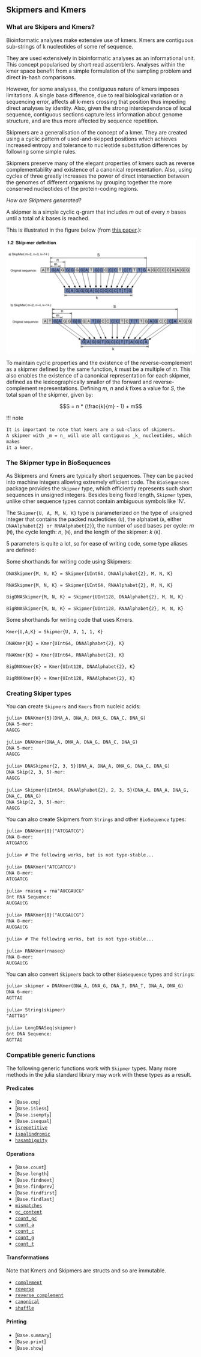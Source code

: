 

## Skipmers and Kmers


### What are Skipers and Kmers?

Bioinformatic analyses make extensive use of kmers.
Kmers are contiguous sub-strings of k nucleotides of some ref sequence. 

They are used extensively in bioinformatic analyses as an informational unit.
This concept popularised by short read assemblers. 
Analyses within the kmer space benefit from a simple formulation of the sampling
problem and direct in-hash comparisons.

However, for some analyses, the contiguous nature of kmers imposes limitations.
A single base difference, due to real biological variation or a sequencing error,
affects all k-mers crossing that position thus impeding direct analyses by identity.
Also, given the strong interdependence of local sequence, contiguous sections
capture less information about genome structure, and are thus more affected by
sequence repetition. 

Skipmers are a generalisation of the concept of a kmer.
They are created using a cyclic pattern of used-and-skipped positions which
achieves increased entropy and tolerance to nucleotide substitution differences
by following some simple rules.

Skipmers preserve many of the elegant properties of kmers such as reverse
complementability and existence of a canonical representation.
Also, using cycles of three greatly increases the power of direct intersection
between the genomes of different organisms by grouping together the more conserved 
nucleotides of the protein-coding regions.

*How are Skipmers generated?*

A skipmer is a simple cyclic q-gram that includes _m_ out of every _n_ bases
until a total of _k_ bases is reached. 

This is illustrated in the figure below (from [this paper](https://www.biorxiv.org/content/biorxiv/early/2017/08/23/179960.full.pdf).):

![skipmer-fig](skipmers.png)

To maintain cyclic properties and the existence of the reverse-complement as a
skipmer defined by the same function, _k_ must be a multiple of _m_.
This also enables the existence of a canonical representation for each skipmer,
defined as the lexicographically smaller of the forward and reverse-complement 
representations.
Defining _m_, _n_ and _k_ fixes a value for _S_, the total span of the skipmer,
given by: 

```math
S = n * (\frac{k}{m} - 1) + m
```

!!! note
    
    It is important to note that kmers are a sub-class of skipmers.
    A skipmer with _m = n_ will use all contiguous _k_ nucleotides, which makes
    it a kmer.


### The Skipmer type in BioSequences

As Skipmers and Kmers are typically short sequences.
They can be packed into machine integers allowing extremely efficient code.
The `BioSequences` package provides the `Skipmer` type, which efficiently
represents such short sequences in unsigned integers. Besides being fixed length,
`Skipmer` types, unlike other sequence types cannot contain ambiguous symbols like
'N'.

The `Skipmer{U, A, M, N, K}` type is parameterized on the type of unsigned
integer that contains the packed nucleotides (`U`), the alphabet (`A`, either 
`DNAAlphabet{2} or RNAAlphabet{2}`), the number of used bases per cycle: _m_ (`M`),
the cycle length: _n_, (`N`), and the length of the skipmer: _k_ (`K`).
    
5 parameters is quite a lot, so for ease of writing code, some type aliases are
defined:

Some shorthands for writing code using Skipmers:

`DNASkipmer{M, N, K} = Skipmer{UInt64, DNAAlphabet{2}, M, N, K}`

`RNASkipmer{M, N, K} = Skipmer{UInt64, RNAAlphabet{2}, M, N, K}`

`BigDNASkipmer{M, N, K} = Skipmer{UInt128, DNAAlphabet{2}, M, N, K}`

`BigRNASkipmer{M, N, K} = Skipmer{UInt128, RNAAlphabet{2}, M, N, K}`

Some shorthands for writing code that uses Kmers.

`Kmer{U,A,K} = Skipmer{U, A, 1, 1, K}`

`DNAKmer{K} = Kmer{UInt64, DNAAlphabet{2}, K}`

`RNAKmer{K} = Kmer{UInt64, RNAAlphabet{2}, K}`

`BigDNAKmer{K} = Kmer{UInt128, DNAAlphabet{2}, K}`

`BigRNAKmer{K} = Kmer{UInt128, RNAAlphabet{2}, K}`


### Creating Skiper types

You can create `Skipmers` and `Kmers` from nucleic acids:

```jldoctest
julia> DNAKmer{5}(DNA_A, DNA_A, DNA_G, DNA_C, DNA_G)
DNA 5-mer:
AAGCG

julia> DNAKmer(DNA_A, DNA_A, DNA_G, DNA_C, DNA_G)
DNA 5-mer:
AAGCG

julia> DNASkipmer{2, 3, 5}(DNA_A, DNA_A, DNA_G, DNA_C, DNA_G)
DNA Skip(2, 3, 5)-mer:
AAGCG

julia> Skipmer{UInt64, DNAAlphabet{2}, 2, 3, 5}(DNA_A, DNA_A, DNA_G, DNA_C, DNA_G)
DNA Skip(2, 3, 5)-mer:
AAGCG
```

You can also create Skipmers from `Strings` and other `BioSequence` types:

```jldoctest
julia> DNAKmer{8}("ATCGATCG")
DNA 8-mer:
ATCGATCG

julia> # The following works, but is not type-stable...

julia> DNAKmer("ATCGATCG")
DNA 8-mer:
ATCGATCG

julia> rnaseq = rna"AUCGAUCG"
8nt RNA Sequence:
AUCGAUCG

julia> RNAKmer{8}("AUCGAUCG")
RNA 8-mer:
AUCGAUCG

julia> # The following works, but is not type-stable...

julia> RNAKmer(rnaseq)
RNA 8-mer:
AUCGAUCG

``` 

You can also convert `Skipmer`s back to other `BioSequence` types and `String`s:

```jldoctest
julia> skipmer = DNAKmer(DNA_A, DNA_G, DNA_T, DNA_T, DNA_A, DNA_G)
DNA 6-mer:
AGTTAG

julia> String(skipmer)
"AGTTAG"

julia> LongDNASeq(skipmer)
6nt DNA Sequence:
AGTTAG
```

### Compatible generic functions

The following generic functions work with `Skipmer` types.
Many more methods in the julia standard library may work with
these types as a result.  

#### Predicates
- [`Base.cmp`]
- [`Base.isless`]
- [`Base.isempty`]
- [`Base.isequal`]
- [`isrepetitive`](@ref)
- [`ispalindromic`](@ref)
- [`hasambiguity`](@ref)

#### Operations
- [`Base.count`]
- [`Base.length`]
- [`Base.findnext`]
- [`Base.findprev`]
- [`Base.findfirst`]
- [`Base.findlast`]
- [`mismatches`](@ref)
- [`gc_content`](@ref)
- [`count_gc`](@ref)
- [`count_a`](@ref)
- [`count_c`](@ref)
- [`count_g`](@ref)
- [`count_t`](@ref)

#### Transformations
Note that Kmers and Skipmers are structs and so are immutable.
- [`complement`](@ref)
- [`reverse`](@ref)
- [`reverse_complement`](@ref)
- [`canonical`](@ref)
- [`shuffle`](@ref)

#### Printing
- [`Base.summary`]
- [`Base.print`]
- [`Base.show`]

